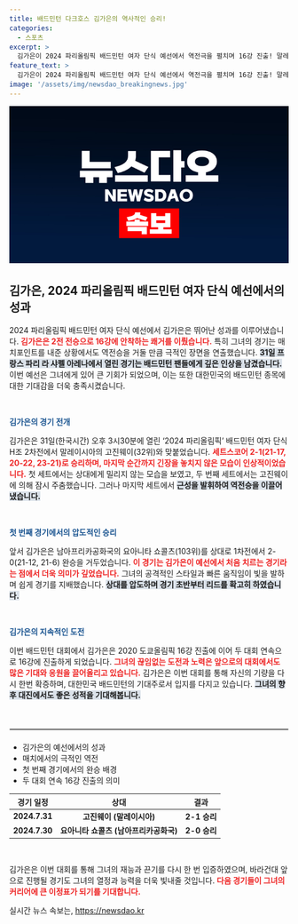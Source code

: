 ```yaml
---
title: 배드민턴 다크호스 김가은의 역사적인 승리!
categories:
  - 스포츠
excerpt: >
  김가은이 2024 파리올림픽 배드민턴 여자 단식 예선에서 역전극을 펼치며 16강 진출! 말레이시아의 강호를 상대로 극적인 역전승을 거둔 그의 놀라운 경기력을 만나보세요!
feature_text: >
  김가은이 2024 파리올림픽 배드민턴 여자 단식 예선에서 역전극을 펼치며 16강 진출! 말레이시아의 강호를 상대로 극적인 역전승을 거둔 그의 놀라운 경기력을 만나보세요!
image: '/assets/img/newsdao_breakingnews.jpg'
---
```


<p><img src="/assets/img/newsdao_breakingnews.jpg" alt="pcversion 속보" /></p>

<h2 data-ke-size="size26">김가은, 2024 파리올림픽 배드민턴 여자 단식 예선에서의 성과</h2>

<p data-ke-size="size16">2024 파리올림픽 배드민턴 여자 단식 예선에서 김가은은 뛰어난 성과를 이루어냈습니다. <b><span style="color: #ee2323;">김가은은 2전 전승으로 16강에 안착하는 쾌거를 이뤘습니다.</span></b> 특히 그녀의 경기는 매치포인트를 내준 상황에서도 역전승을 거둘 만큼 극적인 장면을 연출했습니다. <b><span style="background-color: #21538527;">31일 프랑스 파리 라 샤펠 아레나에서 열린 경기는 배드민턴 팬들에게 깊은 인상을 남겼습니다.</span></b> 이번 예선은 그녀에게 있어 큰 기회가 되었으며, 이는 또한 대한민국의 배드민턴 종목에 대한 기대감을 더욱 충족시켰습니다.</p>

<p data-ke-size="size16">&nbsp;</p>

<p><b><span style="color: #1a5490;">김가은의 경기 전개</span></b></p>

<p>김가은은 31일(한국시간) 오후 3시30분에 열린 ‘2024 파리올림픽’ 배드민턴 여자 단식 H조 2차전에서 말레이시아의 고진웨이(32위)와 맞붙었습니다. <b><span style="color: #ee2323;">세트스코어 2-1(21-17, 20-22, 23-21)로 승리하며, 마지막 순간까지 긴장을 놓치지 않은 모습이 인상적이었습니다.</span></b> 첫 세트에서는 상대에게 밀리지 않는 모습을 보였고, 두 번째 세트에서는 고진웨이에 의해 잠시 주춤했습니다. 그러나 마지막 세트에서 <b><span style="background-color: #21538527;">근성을 발휘하여 역전승을 이끌어냈습니다.</span></b></p>

<p data-ke-size="size16">&nbsp;</p>

<p><b><span style="color: #1a5490;">첫 번째 경기에서의 압도적인 승리</span></b></p>

<p>앞서 김가은은 남아프리카공화국의 요아니타 쇼콜츠(103위)를 상대로 1차전에서 2-0(21-12, 21-6) 완승을 거두었습니다. <b><span style="color: #ee2323;">이 경기는 김가은이 예선에서 처음 치르는 경기라는 점에서 더욱 의미가 깊었습니다.</span></b> 그녀의 공격적인 스타일과 빠른 움직임이 빛을 발하며 쉽게 경기를 지배했습니다. <b><span style="background-color: #21538527;">상대를 압도하며 경기 초반부터 리드를 확고히 하였습니다.</span></b></p>

<p data-ke-size="size16">&nbsp;</p>

<p><b><span style="color: #1a5490;">김가은의 지속적인 도전</span></b></p>

<p>이번 배드민턴 대회에서 김가은은 2020 도쿄올림픽 16강 진출에 이어 두 대회 연속으로 16강에 진출하게 되었습니다. <b><span style="color: #ee2323;">그녀의 끊임없는 도전과 노력은 앞으로의 대회에서도 많은 기대와 응원을 끌어올리고 있습니다.</span></b> 김가은은 이번 대회를 통해 자신의 기량을 다시 한번 확증하며, 대한민국 배드민턴의 기대주로서 입지를 다지고 있습니다. <b><span style="background-color: #21538527;">그녀의 향후 대진에서도 좋은 성적을 기대해봅니다.</span></b></p>

<p data-ke-size="size16">&nbsp;</p>

<hr style="margin: 20px 0; border: 1px solid #ccc;"/>

<ul>
    <li>김가은의 예선에서의 성과</li>
    <li>매치에서의 극적인 역전</li>
    <li>첫 번째 경기에서의 완승 배경</li>
    <li>두 대회 연속 16강 진출의 의미</li>
</ul>

<table style="width: 100%;">
    <thead>
        <tr>
            <th style="text-align: center;">경기 일정</th>
            <th style="text-align: center;">상대</th>
            <th style="text-align: center;">결과</th>
        </tr>
    </thead>
    <tbody>
        <tr>
            <td style="text-align: center; height: 17px;"><b>2024.7.31</b></td>
            <td style="text-align: center; height: 17px;"><b>고진웨이 (말레이시아)</b></td>
            <td style="text-align: center; height: 17px;"><b>2-1 승리</b></td>
        </tr>
        <tr>
            <td style="text-align: center; height: 17px;"><b>2024.7.30</b></td>
            <td style="text-align: center; height: 17px;"><b>요아니타 쇼콜츠 (남아프리카공화국)</b></td>
            <td style="text-align: center; height: 17px;"><b>2-0 승리</b></td>
        </tr>
    </tbody>
</table>

<p data-ke-size="size16">&nbsp;</p>

<p>김가은은 이번 대회를 통해 그녀의 재능과 끈기를 다시 한 번 입증하였으며, 바라건대 앞으로 진행될 경기도 그녀의 열정과 능력을 더욱 빛내줄 것입니다. <b><span style="color: #ee2323;">다음 경기들이 그녀의 커리어에 큰 이정표가 되기를 기대합니다.</span></b></p>
실시간 뉴스 속보는, <a href="https://newsdao.kr" rel="dofollow">https://newsdao.kr</a>


